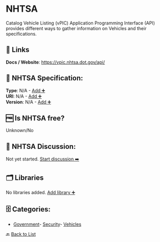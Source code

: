 # NHTSA

Catalog Vehicle Listing (vPIC) Application Programming Interface (API) provides different ways to gather information on Vehicles and their specifications.

##  🔗 Links
**Docs / Website**: https://vpic.nhtsa.dot.gov/api/

## 🧬 NHTSA Specification:
**Type**: N/A - [Add ➕](https://github.com/apis-list/apis-list/edit/main/apis/nhtsa/nhtsa.yaml)  
**URI**: N/A - [Add ➕](https://github.com/apis-list/apis-list/edit/main/apis/nhtsa/nhtsa.yaml)  
**Version**: N/A - [Add ➕](https://github.com/apis-list/apis-list/edit/main/apis/nhtsa/nhtsa.yaml)

## 🆓 Is NHTSA free?
 Unknown/No 

## 💬 NHTSA Discussion:
Not yet started. [Start discussion ➡️](https://github.com/apis-list/apis-list/discussions/new)

## 🗂️ Libraries

No libraries added. [Add library ➕](https://github.com/apis-list/apis-list/edit/main/apis/nhtsa/nhtsa.yaml)    


## 🗄️ Categories:
- [Government](https://github.com/apis-list/apis-list#government-)- [Security](https://github.com/apis-list/apis-list#security-)- [Vehicles](https://github.com/apis-list/apis-list#vehicles-)

🔙  [Back to List](https://github.com/apis-list/apis-list)
